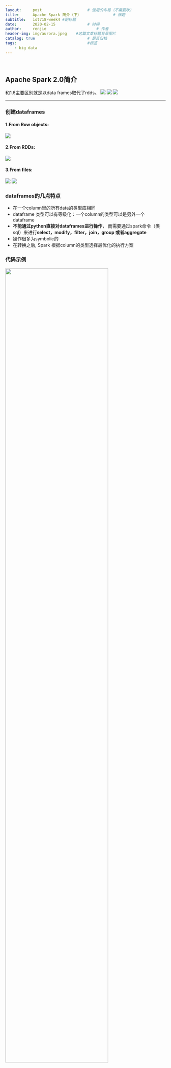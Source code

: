 ```yaml
---
layout:     post                    # 使用的布局（不需要改）
title:      Apache Spark 简介（下）              # 标题 
subtitle:   ist718-week4 #副标题
date:       2020-02-15              # 时间
author:     renjie                      # 作者
header-img: img/aurora.jpeg    #这篇文章标题背景图片
catalog: true                       # 是否归档
tags:                               #标签
    - big data
---
```

<font size="4"></font><br />
## Apache Spark 2.0简介

和1.6主要区别就是以data frames取代了rdds。
![](https://tva1.sinaimg.cn/large/0082zybpgy1gbxvdy52t2j30hs08emy6.jpg)
![](https://tva1.sinaimg.cn/large/0082zybpgy1gbxve5pltfj30ln0760te.jpg)
![](https://tva1.sinaimg.cn/large/0082zybpgy1gbxvepzzdbj30fk084taa.jpg)

***

### 创建dataframes

#### 1.From Row objects:
![](https://tva1.sinaimg.cn/large/0082zybpgy1gbxvg7yo7tj30b40380sx.jpg)
#### 2.From RDDs:
![](https://tva1.sinaimg.cn/large/0082zybpgy1gbxvgfbwuyj308u01rwec.jpg)
#### 3.From files:
![](https://tva1.sinaimg.cn/large/0082zybpgy1gbxvgouc6yj30ie01fdfs.jpg)
![](https://tva1.sinaimg.cn/large/0082zybpgy1gbxvgs8gg5j308y01ajr8.jpg)

### dataframes的几点特点

- 在一个column里的所有data的类型应相同
- dataframe 类型可以有等级化：一个column的类型可以是另外一个dataframe
- **不能通过python直接对dataframes进行操作**， 而需要通过spark命令（类sql）来进行**select，modify，filter，join，group 或者aggregate**
- 操作很多为symbolic的
- 在转换之后, Spark 根据column的类型选择最优化的执行方案

### 代码示例

<img src="https://tva1.sinaimg.cn/large/0082zybpgy1gbxvobrtezj30m406kmy6.jpg" width="80%"/>

#### 1.1 select
<img src="https://tva1.sinaimg.cn/large/0082zybpgy1gbxvqnft8rj30mh0brabw.jpg" width="80%"/>
<img src="https://tva1.sinaimg.cn/large/0082zybpgy1gbxvsqlwepj30mv0bdgn1.jpg" width="80%"/>
![](https://tva1.sinaimg.cn/large/0082zybpgy1gbxvtc1zyej30ai051gll.jpg)

#### 1.2 改变column名字
![](https://tva1.sinaimg.cn/large/0082zybpgy1gbxvujs6tuj309n04q0sp.jpg)

#### 1.3 改变column类型
![](https://tva1.sinaimg.cn/large/0082zybpgy1gbxvtpn0bcj30ah05p3yj.jpg)

#### 2 结合select 和 modify
![](https://tva1.sinaimg.cn/large/0082zybpgy1gbxvwlm957j30my08zwga.jpg)

#### 3 结合select 和 modify 并使用 sql utility function（fn）
![](https://tva1.sinaimg.cn/large/0082zybpgy1gbxvy0pqk2j30m40blabw.jpg)
>需要使用fn.lit(2)传入fn函数需要的参数

#### 4 Filtering
![](https://tva1.sinaimg.cn/large/0082zybpgy1gbxvzgzx11j30o409i75h.jpg)

#### 5 Joining
![](https://tva1.sinaimg.cn/large/0082zybpgy1gbxw0masepj30nc09hdhs.jpg)

下面是具体展示（其实和sql是一样的）：

首先是两个数据集
![](https://tva1.sinaimg.cn/large/0082zybpgy1gbxw497fr3j30h806swfa.jpg)

**5.1 Inner Join**  
![](https://tva1.sinaimg.cn/large/0082zybpgy1gbxw640xpaj30d605ldg5.jpg)  

**5.2 Left outer Join**  
![](https://tva1.sinaimg.cn/large/0082zybpgy1gbxw67bnenj30dh05v74k.jpg)  

**5.3 Right outer Join**  
![](https://tva1.sinaimg.cn/large/0082zybpgy1gbxw6axkdlj30e505sglw.jpg)  

**5.4 Outer join**  
![](https://tva1.sinaimg.cn/large/0082zybpgy1gbxw6e30hgj30dx06naaf.jpg)

#### 6 Grouping
![](https://tva1.sinaimg.cn/large/0082zybpgy1gbxw9loqmej30ly09rjsv.jpg)

#### 7 Aggregate
![](https://tva1.sinaimg.cn/large/0082zybpgy1gbxwc70wquj30lc0643zc.jpg)
![](https://tva1.sinaimg.cn/large/0082zybpgy1gbxwcbx9xhj30eb09bq3v.jpg)

***

### Spark ML
包含多种算法，基于dataframes操作，数据预处理可以通过pipeline
![](https://tva1.sinaimg.cn/large/0082zybpgy1gbxwftqh81j30mf08pjsi.jpg)

**Estimator工作流程**
![](https://tva1.sinaimg.cn/large/0082zybpgy1gbxwh10hysj30m107b3zo.jpg)
![](https://tva1.sinaimg.cn/large/0082zybpgy1gbxwhrf7e8j30gd0aaab2.jpg)

**Spark ML需要基于dataframes而不是rdds来生成transformer和estimators**
![](https://tva1.sinaimg.cn/large/0082zybpgy1gbxwjjwez8j30nw05ut9n.jpg)
![](https://tva1.sinaimg.cn/large/0082zybpgy1gbxwkga5q4j30p70ac0v4.jpg)
![](https://tva1.sinaimg.cn/large/0082zybpgy1gbxwlynqh9j30jg083gm5.jpg)

**Pipelines**
![](https://tva1.sinaimg.cn/large/0082zybpgy1gbxwmsf0iij30ph07e75k.jpg)

**Evaluators**
Evaluators用来从一组模型中选出一个最好的（通过比较prediction给出score）

***

### Spark总结

- Apache Spark 是快速，in-memory 计算系统。 **runs on Hadoop**
- Apache Spark 由**driver program, worker nodes, executors and tasks**组成
- **SparkContext**是driver program的核心object
- RDDs是容错率高的可以被平行操作的元素集合。有多种创建方式：parallelize function / textFile sequenceFile
- RDDs有两大类型的操作：**transformations** 和 **actions**.

- MLlib是Spark机器学习的实现包 ： 包括classification, regression, clustering and recommendation.
	- **Transformers** 处理raw数据
	- **Estimators** need to learn something from the data in order to transform the data
	- **Pipelines** 是Transformers 和 Estimators的打包集合

> 我理解的**spark**和**hadoop**的区别和联系就是：  
 
> **Hadoop**实质上更多是一个**分布式数据基础设施**: 它将巨大的数据集分派到一个由普通计算机组成的集群中的多个节点进行存储，意味着不需要购买和维护昂贵的服务器硬件

> **spark**是对那些分布式存储的**大数据进行处理**的工具，具有强大的数据处理能力，但不具备储存能力，一般结合hadoop系统替代操作较慢的mapreduce，也可以和其他的分布式文件系统进行集成运作。

> **spark** 主要特点就是**lazy execution**和**in-memory**


上下两文仅仅是对于718课上知识的一个小总结，还有很多进一步内容值得学习。










